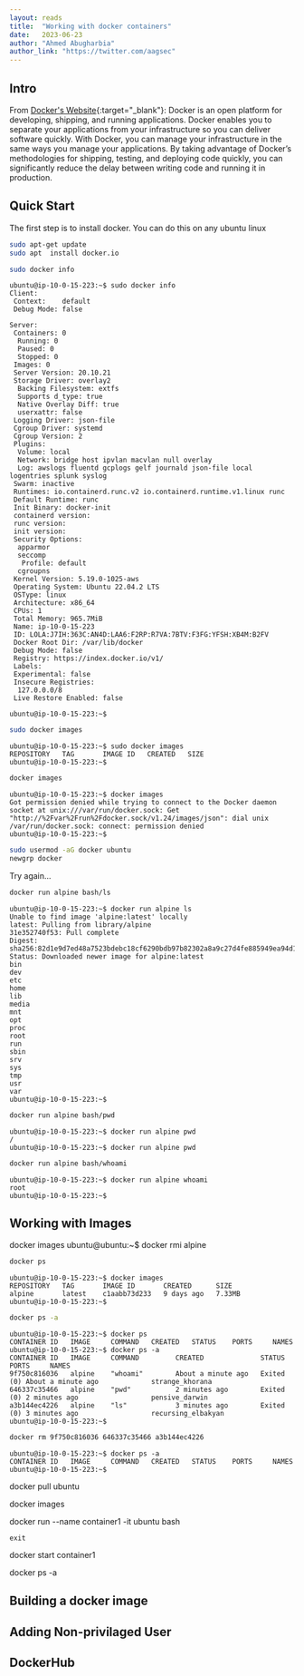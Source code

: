 ```yaml
---
layout: reads
title:  "Working with docker containers"
date:   2023-06-23
author: "Ahmed Abugharbia"
author_link: "https://twitter.com/aagsec"
---
```


## Intro

From [Docker's Website](https://docs.docker.com/get-started/overview/){:target="_blank"}: Docker is an open platform for developing, shipping, and running applications. Docker enables you to separate your applications from your infrastructure so you can deliver software quickly. With Docker, you can manage your infrastructure in the same ways you manage your applications. By taking advantage of Docker’s methodologies for shipping, testing, and deploying code quickly, you can significantly reduce the delay between writing code and running it in production.


## Quick Start

The first step is to install docker. You can do this on any ubuntu linux

```bash
sudo apt-get update
sudo apt  install docker.io
```

```bash
sudo docker info
```

```
ubuntu@ip-10-0-15-223:~$ sudo docker info
Client:
 Context:    default
 Debug Mode: false

Server:
 Containers: 0
  Running: 0
  Paused: 0
  Stopped: 0
 Images: 0
 Server Version: 20.10.21
 Storage Driver: overlay2
  Backing Filesystem: extfs
  Supports d_type: true
  Native Overlay Diff: true
  userxattr: false
 Logging Driver: json-file
 Cgroup Driver: systemd
 Cgroup Version: 2
 Plugins:
  Volume: local
  Network: bridge host ipvlan macvlan null overlay
  Log: awslogs fluentd gcplogs gelf journald json-file local logentries splunk syslog
 Swarm: inactive
 Runtimes: io.containerd.runc.v2 io.containerd.runtime.v1.linux runc
 Default Runtime: runc
 Init Binary: docker-init
 containerd version: 
 runc version: 
 init version: 
 Security Options:
  apparmor
  seccomp
   Profile: default
  cgroupns
 Kernel Version: 5.19.0-1025-aws
 Operating System: Ubuntu 22.04.2 LTS
 OSType: linux
 Architecture: x86_64
 CPUs: 1
 Total Memory: 965.7MiB
 Name: ip-10-0-15-223
 ID: LOLA:J7IH:363C:AN4D:LAA6:F2RP:R7VA:7BTV:F3FG:YFSH:XB4M:B2FV
 Docker Root Dir: /var/lib/docker
 Debug Mode: false
 Registry: https://index.docker.io/v1/
 Labels:
 Experimental: false
 Insecure Registries:
  127.0.0.0/8
 Live Restore Enabled: false

ubuntu@ip-10-0-15-223:~$
```
```bash
sudo docker images
```

```
ubuntu@ip-10-0-15-223:~$ sudo docker images
REPOSITORY   TAG       IMAGE ID   CREATED   SIZE
ubuntu@ip-10-0-15-223:~$ 
```


```bash
docker images
```

```
ubuntu@ip-10-0-15-223:~$ docker images
Got permission denied while trying to connect to the Docker daemon socket at unix:///var/run/docker.sock: Get "http://%2Fvar%2Frun%2Fdocker.sock/v1.24/images/json": dial unix /var/run/docker.sock: connect: permission denied
ubuntu@ip-10-0-15-223:~$
```

```bash
sudo usermod -aG docker ubuntu
newgrp docker
```
Try again...

```bash
docker run alpine bash/ls
```

```
ubuntu@ip-10-0-15-223:~$ docker run alpine ls
Unable to find image 'alpine:latest' locally
latest: Pulling from library/alpine
31e352740f53: Pull complete 
Digest: sha256:82d1e9d7ed48a7523bdebc18cf6290bdb97b82302a8a9c27d4fe885949ea94d1
Status: Downloaded newer image for alpine:latest
bin
dev
etc
home
lib
media
mnt
opt
proc
root
run
sbin
srv
sys
tmp
usr
var
ubuntu@ip-10-0-15-223:~$ 
```

```bash
docker run alpine bash/pwd
```
```
ubuntu@ip-10-0-15-223:~$ docker run alpine pwd
/
ubuntu@ip-10-0-15-223:~$ docker run alpine pwd
```

```bash
docker run alpine bash/whoami
```

```
ubuntu@ip-10-0-15-223:~$ docker run alpine whoami
root
ubuntu@ip-10-0-15-223:~$ 
```
## Working with Images

docker images
ubuntu@ubuntu:~$ docker rmi alpine

```bash
docker ps
```

```
ubuntu@ip-10-0-15-223:~$ docker images
REPOSITORY   TAG       IMAGE ID       CREATED      SIZE
alpine       latest    c1aabb73d233   9 days ago   7.33MB
ubuntu@ip-10-0-15-223:~$ 
```


```bash
docker ps -a
```

```
ubuntu@ip-10-0-15-223:~$ docker ps
CONTAINER ID   IMAGE     COMMAND   CREATED   STATUS    PORTS     NAMES
ubuntu@ip-10-0-15-223:~$ docker ps -a
CONTAINER ID   IMAGE     COMMAND         CREATED              STATUS                          PORTS     NAMES
9f750c816036   alpine    "whoami"        About a minute ago   Exited (0) About a minute ago             strange_khorana
646337c35466   alpine    "pwd"           2 minutes ago        Exited (0) 2 minutes ago                  pensive_darwin
a3b144ec4226   alpine    "ls"            3 minutes ago        Exited (0) 3 minutes ago                  recursing_elbakyan
ubuntu@ip-10-0-15-223:~$ 
```

```bash
docker rm 9f750c816036 646337c35466 a3b144ec4226
```

```
ubuntu@ip-10-0-15-223:~$ docker ps -a
CONTAINER ID   IMAGE     COMMAND   CREATED   STATUS    PORTS     NAMES
ubuntu@ip-10-0-15-223:~$ 
```

docker pull ubuntu

docker images

docker run --name container1 -it ubuntu bash

`exit`

docker start container1

docker ps -a


## Building a docker image

## Adding Non-privilaged User

## DockerHub



